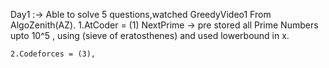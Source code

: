 Day1 :-> Able to solve 5 questions,watched GreedyVideo1 From AlgoZenith(AZ).
    1.AtCoder = (1)
    NextPrime -> pre stored all Prime Numbers upto 10^5 , using (sieve of eratosthenes) and used lowerbound in x. 
    
    2.Codeforces = (3),